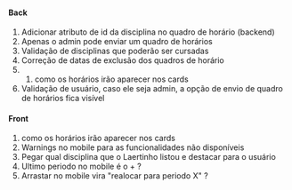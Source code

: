 #### Back
1. Adicionar atributo de id da disciplina no quadro de horário (backend)
2. Apenas o admin pode enviar um quadro de horários
3. Validação de disciplinas que poderão ser cursadas
4. Correção de datas de exclusão dos quadros de horário
5. 1. como os horários irão aparecer nos cards
6. Validação de usuário, caso ele seja admin, a opção de envio de quadro de horários fica visível 
#### Front
1. como os horários irão aparecer nos cards
3. Warnings no mobile para as funcionalidades não disponíveis
4. Pegar qual disciplina que o Laertinho listou e destacar para o usuário
5. Ultimo periodo no mobile é o + ?
6. Arrastar no mobile vira "realocar para periodo X" ?
